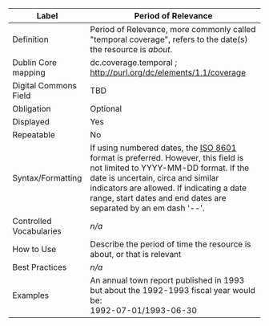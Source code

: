 | Label                   | Period of Relevance                                                                                                                                                                                                                                                                                                                       |
| ----------------------- | ----------------------------------------------------------------------------------------------------------------------------------------------------------------------------------------------------------------------------------------------------------------------------------------------------------------------------------------- |
| Definition              | Period of Relevance, more commonly called "temporal coverage", refers to the date(s) the resource is _about_.                                                                                                                                                                                                                             |
| Dublin Core mapping     | dc.coverage.temporal ; <http://purl.org/dc/elements/1.1/coverage>                                                                                                                                                                                                                                                                         |
| Digital Commons Field   | TBD                                                                                                                                                                                                                                                                                                                                       |
| Obligation              | Optional                                                                                                                                                                                                                                                                                                                                  |
| Displayed               | Yes                                                                                                                                                                                                                                                                                                                                       |
| Repeatable              | No                                                                                                                                                                                                                                                                                                                                        |
| Syntax/Formatting       | If using numbered dates, the [ISO 8601](https://www.iso.org/iso-8601-date-and-time-format.html) format is preferred. However, this field is not limited to YYYY-MM-DD format. If the date is uncertain, circa and similar indicators are allowed. If indicating a date range, start dates and end dates are separated by an em dash '--'. |
| Controlled Vocabularies | _n/a_                                                                                                                                                                                                                                                                                                                                     |
| How to Use              | Describe the period of time the resource is about, or that is relevant                                                                                                                                                                                                                                                                    |
| Best Practices          | _n/a_                                                                                                                                                                                                                                                                                                                                     |
| Examples                | An annual town report published in 1993 but about the 1992-1993 fiscal year would be:<br />1992-07-01/1993-06-30                                                                                                                                                                                                                          |

